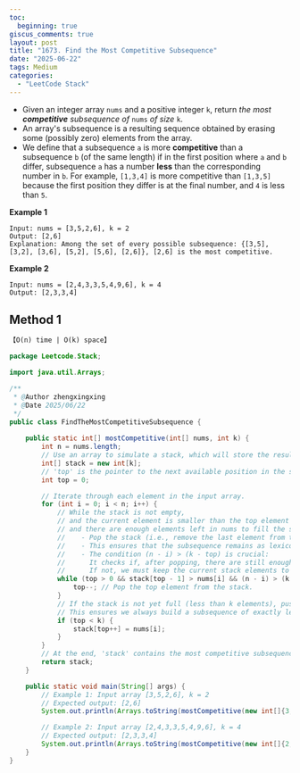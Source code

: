 ```yaml
---
toc:
  beginning: true
giscus_comments: true
layout: post
title: "1673. Find the Most Competitive Subsequence"
date: "2025-06-22"
tags: Medium
categories:
  - "LeetCode Stack"
---
```



- Given an integer array `nums` and a positive integer `k`, return *the most **competitive** subsequence of* `nums` *of size* `k`.
- An array's subsequence is a resulting sequence obtained by erasing some (possibly zero) elements from the array.
- We define that a subsequence `a` is more **competitive** than a subsequence `b` (of the same length) if in the first position where `a` and `b` differ, subsequence `a` has a number **less** than the corresponding number in `b`. For example, `[1,3,4]` is more competitive than `[1,3,5]` because the first position they differ is at the final number, and `4` is less than `5`.

**Example 1**

```
Input: nums = [3,5,2,6], k = 2
Output: [2,6]
Explanation: Among the set of every possible subsequence: {[3,5], [3,2], [3,6], [5,2], [5,6], [2,6]}, [2,6] is the most competitive.
```

**Example 2**

```
Input: nums = [2,4,3,3,5,4,9,6], k = 4
Output: [2,3,3,4]
```

## Method 1

```tex
【O(n) time | O(k) space】
```

```java
package Leetcode.Stack;

import java.util.Arrays;

/**
 * @Author zhengxingxing
 * @Date 2025/06/22
 */
public class FindTheMostCompetitiveSubsequence {
    
    public static int[] mostCompetitive(int[] nums, int k) {
        int n = nums.length;
        // Use an array to simulate a stack, which will store the result subsequence.
        int[] stack = new int[k];
        // 'top' is the pointer to the next available position in the stack (also represents the current stack size).
        int top = 0;

        // Iterate through each element in the input array.
        for (int i = 0; i < n; i++) {
            // While the stack is not empty,
            // and the current element is smaller than the top element of the stack,
            // and there are enough elements left in nums to fill the stack to size k after popping:
            //    - Pop the stack (i.e., remove the last element from the current subsequence).
            //    - This ensures that the subsequence remains as lexicographically small as possible.
            //    - The condition (n - i) > (k - top) is crucial:
            //      It checks if, after popping, there are still enough elements left to fill the subsequence to length k.
            //      If not, we must keep the current stack elements to avoid ending up with fewer than k elements.
            while (top > 0 && stack[top - 1] > nums[i] && (n - i) > (k - top)) {
                top--; // Pop the top element from the stack.
            }
            // If the stack is not yet full (less than k elements), push the current element onto the stack.
            // This ensures we always build a subsequence of exactly length k.
            if (top < k) {
                stack[top++] = nums[i];
            }
        }
        // At the end, 'stack' contains the most competitive subsequence of length k.
        return stack;
    }

    public static void main(String[] args) {
        // Example 1: Input array [3,5,2,6], k = 2
        // Expected output: [2,6]
        System.out.println(Arrays.toString(mostCompetitive(new int[]{3,5,2,6}, 2))); // [2,6]

        // Example 2: Input array [2,4,3,3,5,4,9,6], k = 4
        // Expected output: [2,3,3,4]
        System.out.println(Arrays.toString(mostCompetitive(new int[]{2,4,3,3,5,4,9,6}, 4))); // [2,3,3,4]
    }
}

```





